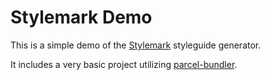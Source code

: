 # Stylemark Demo

This is a simple demo of the [Stylemark](https://github.com/mpetrovich/stylemark) styleguide generator. 

It includes a very basic project utilizing [parcel-bundler](https://github.com/parcel-bundler/parcel).